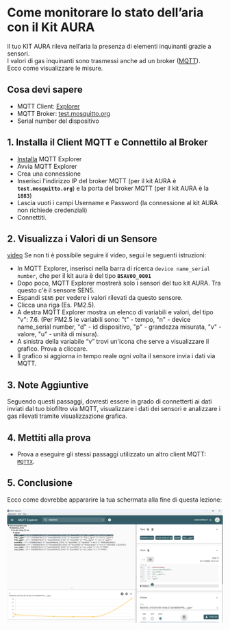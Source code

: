 # Come monitorare lo stato dell’aria con il Kit AURA

Il tuo KIT AURA rileva nell’aria la presenza di elementi inquinanti grazie a sensori.<br>
I valori di gas inquinanti sono trasmessi anche ad un broker ([MQTT](https://aws.amazon.com/it/what-is/mqtt/)). <br>
Ecco come visualizzare le misure.<br>

## Cosa devi sapere

- MQTT Client: [Explorer](http://mqtt-explorer.com/)
- MQTT Broker: [test.mosquitto.org](https://test.mosquitto.org/)
- Serial number del dispositivo

## 1. Installa il Client MQTT e Connettilo al Broker

- [Installa](http://mqtt-explorer.com/) MQTT Explorer
- Avvia MQTT Explorer
- Crea una connessione
- Inserisci l'indirizzo IP del broker MQTT (per il kit AURA è **`test.mosquitto.org`**) e la porta del broker MQTT (per il kit AURA è la **`1883`**)
- Lascia vuoti i campi Username e Password (la connessione al kit AURA non richiede credenziali)
- Connettiti.

## 2. Visualizza i Valori di un Sensore

 [video](https://www.youtube.com/watch?v=pvuVjJ0AnrQ)
 Se non ti è possibile seguire il video, segui le seguenti istruzioni:
  
- In MQTT Explorer, inserisci nella barra di ricerca `device name_serial number`, che per il kit aura è del tipo **`BSAV00_0001`**
- Dopo poco, MQTT Explorer mostrerà solo i sensori del tuo kit AURA. Tra questo c'è il sensore SEN5.
- Espandi `SEN5` per vedere i valori rilevati da questo sensore.
- Clicca una riga (Es. PM2.5).
- A destra MQTT Explorer mostra un elenco di variabili e valori, del tipo "v": 7.6. (Per PM2.5 le variabili sono: "t" - tempo, "n" - device name_serial number, "d" - id dispositivo, "p" - grandezza misurata, "v" - valore, "u" - unità di misura).
-  A sinistra della variabile “v” trovi un'icona che serve a visualizzare il grafico. Prova a cliccare. 
-  Il grafico si aggiorna in tempo reale ogni volta il sensore invia i dati via MQTT.
  
## 3. Note Aggiuntive

Seguendo questi passaggi, dovresti essere in grado di connetterti ai dati inviati dal tuo biofiltro via MQTT, visualizzare i dati dei sensori e analizzare i gas rilevati tramite visualizzazione grafica.

## 4. Mettiti alla prova

- Prova a eseguire gli stessi passaggi utilizzato un altro client MQTT: [`MQTTX`](https://mqttx.app/).

## 5. Conclusione 

Ecco come dovrebbe appararire la tua schermata alla fine di questa lezione: 

![Esempio Finale](https://github.com/OfficineAura/OfficineAuraEsempi/blob/main/Esempio_1/Mqtt_explorer_example.png)
